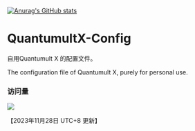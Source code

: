 [![Anurag's GitHub stats](https://github-readme-stats.vercel.app/api?username=loongfzs)](https://github.com/anuraghazra/github-readme-stats)

# QuantumultX-Config

自用Quantumult X 的配置文件。

The configuration file of Quantumult X, purely for personal use.

### 访问量

![](http://profile-counter.glitch.me/loongfzs/count.svg)

【2023年11月28日 UTC+8 更新】
